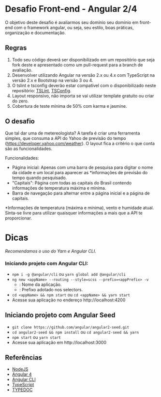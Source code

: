 # Desafio Front-end - Angular 2/4

O objetivo deste desafio é avaliarmos seu domínio seu domínio em front-end com o framework angular, ou seja, seu estilo, boas práticas, organização e documentação.

## Regras

1. Todo seu código deverá ser disponibilizado em um repositório que seja fork deste e apresentado como um pull-request para a branch de avaliação.
2. Desenvolver utilizando Angular na versão 2.x ou 4.x com TypeScript na versão 2.x e Bootstrap na versão 3 ou 4.
3. O tslint e tsconfig deverão estar compatível com o disponibilizado neste repositório: [TSLint](tslint.json), [TSConfig](tsconfig.json).
4. Layout responsivo, não importa se vai utilizar template gratuito ou criar do zero.
5. Cobertura de teste mínima de 50% com karma e jasmine.

## O desafio

Que tal dar uma de metereologista? A tarefa é criar uma ferramenta simples, que consuma a API do Yahoo de previsão do tempo (https://developer.yahoo.com/weather). O layout fica a critério o que conta são as funcionalidades.

Funcionalidades:

- Página inicial: Apenas com uma barra de pesquisa para digitar o nome da cidade e um local para aparecer as *informações de previsão do tempo quando pesquisado.
- "Capitais": Página com todas as capitais do Brasil contendo informações de temperatura máxima e mínima.
- Barra de navegação para alternar entre a página inicial e a página de capitais.

*Informações de temperatura (máxima e mínima), vento e humidade atual. Sinta-se livre para utilizar quaisquer informações a mais que a API te proporcionar.

# Dicas

*Recomendamos o uso do Yarn e Angular CLI.*

### Iniciando projeto com Angular CLI:

- `npm i -g @angular/cli` ou `yarn global add @angular/cli`
- `ng new <appName> --routing --style=scss --prefix=<appPrefix> -v`
  - <appName>: Nome da aplicação.
  - <appProfix>: Prefixo adotado nos selectors.
- `cd <appName> && npm start` ou `cd <appName> && yarn start`
- Acesse sua aplicação no endereço http://localhost:4200

## Iniciando projeto com Angular Seed

- `git clone https://github.com/angular/angular2-seed.git`
- `cd angular2-seed && npm install` ou `cd angular2-seed && yarn`
- `npm start` ou `yarn start`
- Acesse sua aplicação em http://localhost:3000


## Referências

- [NodeJS](https://nodejs.org)
- [Angular 4](https://angular.io)
- [Angular CLI](https://cli.angular.io)
- [TypeScript](https://www.typescriptlang.org)
- [TYPEDOC](http://typedoc.org)
